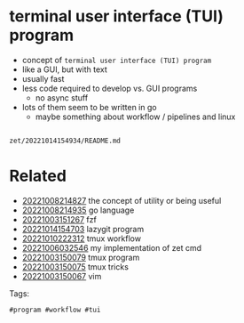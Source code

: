 # terminal user interface (TUI) program

- concept of `terminal user interface (TUI) program`
- like a GUI, but with text
- usually fast
- less code required to develop vs. GUI programs
  - no async stuff
- lots of them seem to be written in go
  - maybe something about workflow / pipelines and linux

```
```

` zet/20221014154934/README.md `

# Related

- [20221008214827](/zet/20221008214827/README.md) the concept of utility or being useful
- [20221008214935](/zet/20221008214935/README.md) go language
- [20221003151267](/zet/20221003151267/README.md) fzf
- [20221014154703](/zet/20221014154703/README.md) lazygit program
- [20221010222312](/zet/20221010222312/README.md) tmux workflow
- [20221006032546](/zet/20221006032546/README.md) my implementation of zet cmd
- [20221003150079](/zet/20221003150079/README.md) tmux program
- [20221003150075](/zet/20221003150075/README.md) tmux tricks
- [20221003150067](/zet/20221003150067/README.md) vim

Tags:

    #program #workflow #tui
